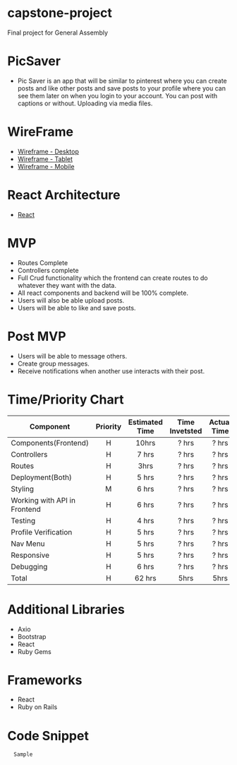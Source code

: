 # capstone-project

Final project for General Assembly

# PicSaver

- Pic Saver is an app that will be similar to pinterest where you can create posts and 
  like other posts and save posts to your profile where you can see them later on when you login to your account. You can post with captions or without. 
  Uploading via media files. 
  
# WireFrame
- [Wireframe - Desktop](https://www.figma.com/file/E4Q62yK0M4bD6A1sOWPeUT/Untitled?node-id=0%3A1)
- [Wireframe - Tablet](https://www.figma.com/file/q3dfFMsRx5wq8gVjxL2kD1/Untitled?node-id=4%3A2)
- [Wireframe - Mobile](https://www.figma.com/file/kb44nYiMRhyMzxyJl64pNl/Untitled?node-id=0%3A1)

# React Architecture
- [React](https://www.figma.com/file/XUcK0yW86q3oFqo7vijcoH/Untitled?node-id=0%3A1)

  
  
# MVP

- Routes Complete
- Controllers complete
- Full Crud functionality which the frontend can create routes to do whatever they want with the data.  
- All react components and backend will be 100% complete. 
- Users will also be able upload posts.
- Users will be able to like and save posts. 

# Post MVP
- Users will be able to message others.
- Create group messages.
- Receive notifications when another use interacts with their post.

# Time/Priority Chart 

| Component | Priority | Estimated Time | Time Invetsted | Actual Time |
| --- | :---: |  :---: | :---: | :---: |
| Components(Frontend) | H | 10hrs| ? hrs | ? hrs |
| Controllers | H | 7 hrs | ? hrs | ? hrs |
| Routes | H | 3hrs | ? hrs | ? hrs |
| Deployment(Both) | H | 5 hrs | ? hrs | ? hrs |
| Styling | M | 6 hrs | ? hrs | ? hrs |
| Working with API in Frontend | H | 6 hrs | ? hrs | ? hrs |
| Testing | H | 4 hrs | ? hrs | ? hrs |
| Profile Verification | H | 5 hrs | ? hrs | ? hrs |
| Nav Menu | H | 5 hrs | ? hrs | ? hrs |
| Responsive | H | 5 hrs | ? hrs | ? hrs |
| Debugging | H | 6 hrs | ? hrs | ? hrs |
| Total | H | 62 hrs| 5hrs | 5hrs |


# Additional Libraries

- Axio
- Bootstrap
- React
- Ruby Gems

# Frameworks

- React
- Ruby on Rails



# Code Snippet 
```
  Sample
  ```

